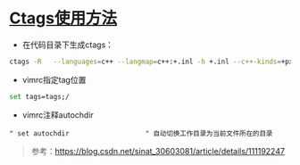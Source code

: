 # [Ctags使用方法](https://github.com/wjwever/gitblog/issues/13)

- 在代码目录下生成ctags：
```bash
ctags -R   --languages=c++ --langmap=c++:+.inl -h +.inl --c++-kinds=+px --fields=+aiKSz --extra=+q   --exclude=platform_mgr/* --exclude=android-ndk-r11c/* --exclude=output/* -f ./tags
```

- vimrc指定tag位置
```bash
set tags=tags;/
```

- vimrc注释autochdir
```
" set autochdir                   " 自动切换工作目录为当前文件所在的目录
```


> 参考：https://blog.csdn.net/sinat_30603081/article/details/111192247